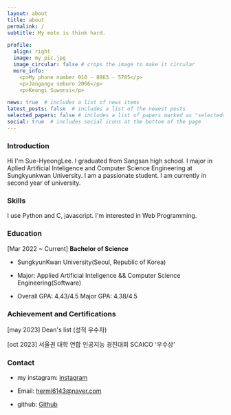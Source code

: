 ```yaml
---
layout: about
title: about
permalink: /
subtitle: My moto is think hard.

profile:
  align: right
  image: my_pic.jpg
  image_circular: false # crops the image to make it circular
  more_info: 
    <p>My phone number 010 - 8863 - 5785</p>
    <p>Jangangu seburo 2066</p>
    <p>Keongi Suwonsi</p>

news: true  # includes a list of news items
latest_posts: false  # includes a list of the newest posts
selected_papers: false # includes a list of papers marked as "selected={true}"
social: true  # includes social icons at the bottom of the page
---
```


### Introduction
Hi I'm Sue-HyeongLee.
I graduated from Sangsan high school.
I major in Aplied Artificial Inteligence and Computer Science Engineering at Sungkyunkwan University.
I am a passionate student. I am currently in second year of university.

### Skills
I use Python and C, javascript. I'm interested in Web Programming.

### Education 
[Mar 2022 ~ Current] **Bachelor of Science**
   * SungkyunKwan University(Seoul, Republic of Korea)

   * Major: Applied Artificial Inteligence && Computer Science Engineering(Software)

   * Overall GPA: 4.43/4.5 Major GPA: 4.38/4.5

### Achievement and Certifications
[may 2023] Dean's list (성적 우수자)

[oct 2023] 서울권 대학 연합 인공지능 경진대회 SCAICO '우수상'

### Contact
* my instagram: [instagram](https://www.instagram.com/isuhyeong55/)

* Email: hermi6143@naver.com

* github: [Github](https://github.com/Sue-HyeongLee)
